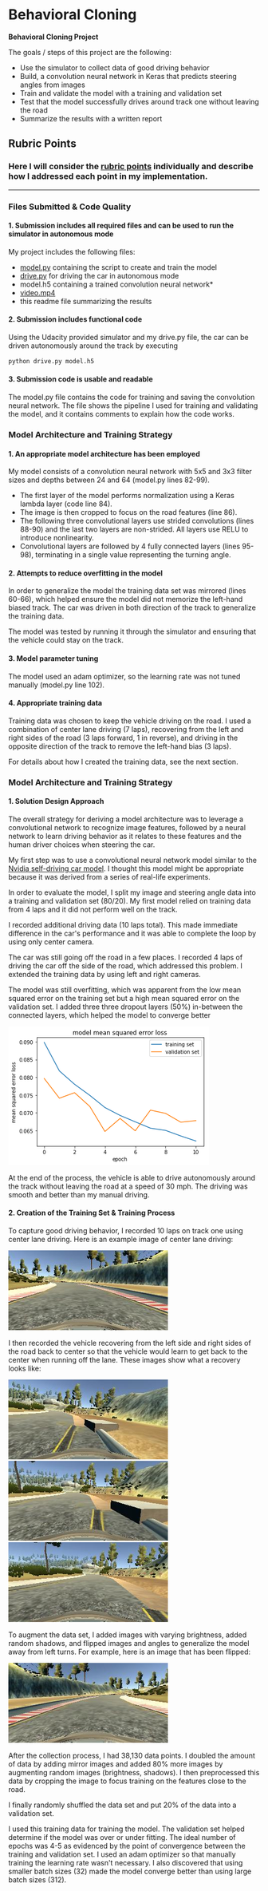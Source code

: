 # **Behavioral Cloning**

**Behavioral Cloning Project**

The goals / steps of this project are the following:
* Use the simulator to collect data of good driving behavior
* Build, a convolution neural network in Keras that predicts steering angles from images
* Train and validate the model with a training and validation set
* Test that the model successfully drives around track one without leaving the road
* Summarize the results with a written report


[//]: # (Image References)

[image1]: ./media/loss.png "Model Loss"
[image2]: ./media/accuracy.png "Model Accuracy"
[image3]: ./media/center_lane.jpg "Center lane"
[image4]: ./media/recover1.jpg "Recovery Image"
[image5]: ./media/recover2.jpg "Recovery Image"
[image6]: ./media/recover3.jpg "Recovery Image"
[image7]: ./media/center_flipped.jpg "Flipped Image"

## Rubric Points
### Here I will consider the [rubric points](https://review.udacity.com/#!/rubrics/432/view) individually and describe how I addressed each point in my implementation.

---
### Files Submitted & Code Quality

#### 1. Submission includes all required files and can be used to run the simulator in autonomous mode

My project includes the following files:
* [model.py](./model.py) containing the script to create and train the model
* [drive.py](./drive.py) for driving the car in autonomous mode
* model.h5 containing a trained convolution neural network*
* [video.mp4](./media/video.mp4)
* this readme file summarizing the results

#### 2. Submission includes functional code
Using the Udacity provided simulator and my drive.py file, the car can be driven autonomously around the track by executing
```sh
python drive.py model.h5
```

#### 3. Submission code is usable and readable

The model.py file contains the code for training and saving the convolution neural network. The file shows the pipeline I used for training and validating the model, and it contains comments to explain how the code works.

### Model Architecture and Training Strategy

#### 1. An appropriate model architecture has been employed

My model consists of a convolution neural network with 5x5 and 3x3 filter sizes and depths between 24 and 64 (model.py lines 82-99).

* The first layer of the model performs normalization using a Keras lambda layer (code line 84).
* The image is then cropped to focus on the road features (line 86).
* The following three convolutional layers use strided convolutions (lines 88-90) and the last two layers are non-strided. All layers use RELU to introduce nonlinearity.
* Convolutional layers are followed by 4 fully connected layers (lines 95-98), terminating in a single value representing the turning angle.

#### 2. Attempts to reduce overfitting in the model

In order to generalize the model the training data set was mirrored (lines 60-66), which helped ensure the model did not memorize the left-hand biased track. The car was driven in both direction of the track to generalize the training data.

The model was tested by running it through the simulator and ensuring that the vehicle could stay on the track.

#### 3. Model parameter tuning

The model used an adam optimizer, so the learning rate was not tuned manually (model.py line 102).

#### 4. Appropriate training data

Training data was chosen to keep the vehicle driving on the road. I used a combination of center lane driving (7 laps), recovering from the left and right sides of the road (3 laps forward, 1 in reverse), and driving in the opposite direction of the track to remove the left-hand bias (3 laps).

For details about how I created the training data, see the next section.

### Model Architecture and Training Strategy

#### 1. Solution Design Approach

The overall strategy for deriving a model architecture was to leverage a convolutional network to recognize image features, followed by a neural network to learn driving behavior as it relates to these features and the human driver choices when steering the car.

My first step was to use a convolutional neural network model similar to the [Nvidia self-driving car model](https://devblogs.nvidia.com/parallelforall/deep-learning-self-driving-cars/). I thought this model might be appropriate because it was derived from a series of real-life experiments.

In order to evaluate the model, I split my image and steering angle data into a training and validation set (80/20). My first model relied on training data from 4 laps and it did not perform well on the track.

I recorded additional driving data (10 laps total). This made immediate difference in the car's performance and it was able to complete the loop by using only center camera.

The car was still going off the road in a few places. I recorded 4 laps of driving the car off the side of the road, which addressed this problem. I extended the training data by using left and right cameras.

The model was still overfitting, which was apparent from the low mean squared error on the training set but a high mean squared error on the validation set. I added three three dropout layers (50%) in-between the connected layers, which helped the model to converge better

![alt text][image1]

At the end of the process, the vehicle is able to drive autonomously around the track without leaving the road at a speed of 30 mph. The driving was smooth and better than my manual driving.

#### 2. Creation of the Training Set & Training Process

To capture good driving behavior, I recorded 10 laps on track one using center lane driving. Here is an example image of center lane driving:

![alt text][image3]

I then recorded the vehicle recovering from the left side and right sides of the road back to center so that the vehicle would learn to get back to the center when running off the lane. These images show what a recovery looks like:

![alt text][image4]
![alt text][image5]
![alt text][image6]

To augment the data set, I added images with varying brightness, added random shadows, and flipped images and angles to generalize the model away from left turns. For example, here is an image that has been flipped:

![alt text][image7]

After the collection process, I had 38,130 data points. I doubled the amount of data by adding mirror images and added 80% more images by augmenting random images (brightness, shadows). I then preprocessed this data by cropping the image to focus training on the features close to the road.

I finally randomly shuffled the data set and put 20% of the data into a validation set.

I used this training data for training the model. The validation set helped determine if the model was over or under fitting. The ideal number of epochs was 4-5 as evidenced by the point of convergence between the training and validation set. I used an adam optimizer so that manually training the learning rate wasn't necessary. I also discovered that using smaller batch sizes (32) made the model converge better than using large batch sizes (312).
